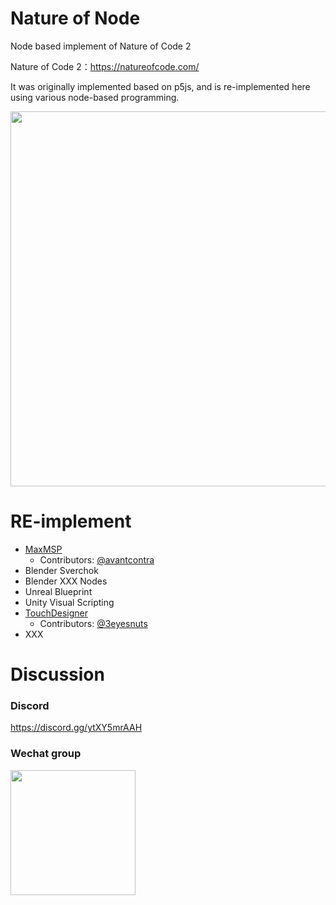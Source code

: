 # Nature of Node
Node based implement of Nature of Code 2

Nature of Code 2：https://natureofcode.com/ 

It was originally implemented based on p5js, and is re-implemented here using various node-based programming.

<img src="https://github.com/code-2-art/natureofnode/assets/659937/b657bcab-b143-43e8-8655-00bcafeff386" width="600"/>

# RE-implement
- [MaxMSP](./maxmsp)
  - Contributors: [@avantcontra](https://github.com/avantcontra)
- Blender Sverchok
- Blender XXX Nodes
- Unreal Blueprint
- Unity Visual Scripting
- [TouchDesigner](./touchdesigner)
  - Contributors: [@3eyesnuts](https://github.com/boohboohmuyi)
- XXX

# Discussion
### Discord
https://discord.gg/ytXY5mrAAH

### Wechat group
<img src="https://github.com/code-2-art/natureofnode/assets/659937/a48f661b-86e2-4b4b-a2ef-5af72838b188" width="200"/>
